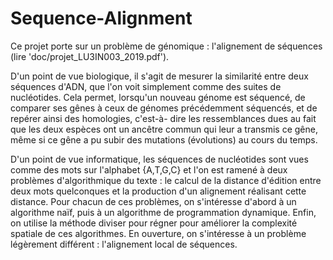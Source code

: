 # Sequence-Alignment
Ce projet porte sur un problème de génomique : l'alignement de séquences (lire 'doc/projet_LU3IN003_2019.pdf').

D'un point de vue biologique, il s'agit de mesurer la similarité entre deux séquences d'ADN, que l'on
voit simplement comme des suites de nucléotides. Cela permet, lorsqu'un nouveau génome est séquencé, de
comparer ses gênes à ceux de génomes précédemment séquencés, et de repérer ainsi des homologies, c'est-à-
dire les ressemblances dues au fait que les deux espèces ont un ancêtre commun qui leur a transmis ce gêne,
même si ce gêne a pu subir des mutations (évolutions) au cours du temps.

D'un point de vue informatique, les séquences de nucléotides sont vues comme des mots sur l'alphabet
{A,T,G,C} et l'on est ramené à deux problèmes d'algorithmique du texte : le calcul de la distance d'édition
entre deux mots quelconques et la production d'un alignement réalisant cette distance. Pour chacun de ces
problèmes, on s'intéresse d'abord à un algorithme naïf, puis à un algorithme de programmation dynamique.
Enfin, on utilise la méthode diviser pour régner pour améliorer la complexité spatiale de ces algorithmes. En
ouverture, on s'intéresse à un problème légèrement différent : l'alignement local de séquences.
